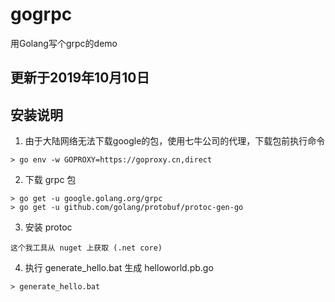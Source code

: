 # gogrpc
用Golang写个grpc的demo

## 更新于2019年10月10日

## 安装说明
1. 由于大陆网络无法下载google的包，使用七牛公司的代理，下载包前执行命令
```
> go env -w GOPROXY=https://goproxy.cn,direct
```
2. 下载 grpc 包
```
> go get -u google.golang.org/grpc
> go get -u github.com/golang/protobuf/protoc-gen-go
```
3. 安装 protoc
```
这个我工具从 nuget 上获取 (.net core)
```
4. 执行 generate_hello.bat 生成 helloworld.pb.go
```
> generate_hello.bat
```